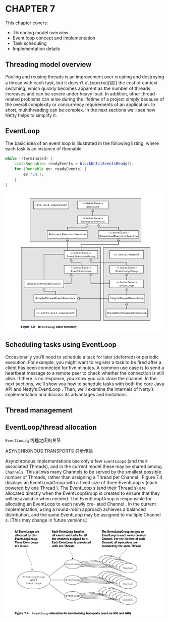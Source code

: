 # CHAPTER 7

This chapter covers:

- Threading model overview
- Event loop concept and implementation
- Task scheduling
- Implementation details

## Threading model overview

Pooling and reusing threads is an improvement over creating and destroying a thread
with each task, but it doesn’t `eliminate`(消除) the cost of context switching, which quickly
becomes apparent as the number of threads increases and can be severe under heavy
load. In addition, other thread-related problems can arise during the lifetime of a project
simply because of the overall complexity or concurrency requirements of an application.
In short, multithreading can be complex. In the next sections we’ll see how Netty
helps to simplify it.

## EventLoop

The basic idea of an event loop is illustrated in the following listing, where each
task is an instance of Runnable

```java
while (!terminated) {
    List<Runnable> readyEvents = blockUntilEventsReady();
    for (Runnable ev: readyEvents) {
        ev.run();
    }
}
```

![EventLoop](./images/Interface-EventLoop.png)

## Scheduling tasks using EventLoop

Occasionally you’ll need to schedule a task for later (deferred) or periodic execution.
For example, you might want to register a task to be fired after a client has been
connected for five minutes. A common use case is to send a heartbeat message to a
remote peer to check whether the connection is still alive. If there is no response, you
know you can close the channel.
In the next sections, we’ll show you how to schedule tasks with both the core Java
API and Netty’s EventLoop . Then, we’ll examine the internals of Netty’s
implementation and discuss its advantages and limitations.

## Thread management

## EventLoop/thread allocation

`EventLoop`与线程之间的关系

ASYNCHRONOUS TRANSPORTS 异步传输

Asynchronous implementations use only a few  `EventLoops` (and their associated
Threads), and in the current model these may be shared among  `Channels`. This allows
many  Channels to be served by the smallest possible number of  Threads, rather than
assigning a  Thread per  Channel .
Figure 7.4 displays an  EventLoopGroup with a fixed size of three  EventLoop s (each
powered by one  Thread ). The  EventLoop s (and their  Thread s) are allocated directly
when the  EventLoopGroup is created to ensure that they will be available when needed.
The  EventLoopGroup is responsible for allocating an  EventLoop to each newly cre-
ated  Channel . In the current implementation, using a round-robin approach achieves
a balanced distribution, and the same  EventLoop may be assigned to multiple  Channel s.
(This may change in future versions.)

![EventLoop](./images/EventLoop-Channel.png)